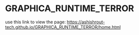 # GRAPHICA_RUNTIME_TERROR
use this link to view the page:
https://ashishrout-tech.github.io/GRAPHICA_RUNTIME_TERROR/home.html
